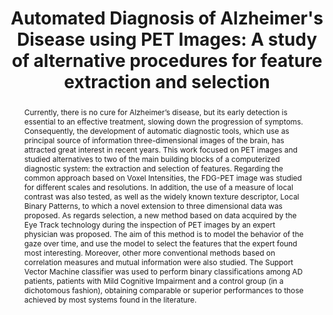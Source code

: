 ---
id:             2013-lbp
title:          "Automated Diagnosis of Alzheimer's Disease using PET Images: A study of alternative procedures for feature extraction and selection"
authors:        
    - Me
venue:          Master Thesis, Instituto Superior Tecnico, Lisboa, Portugal.
year:           "2013"
thumbnail:      assets/publications/2012-msc-thesis/thumbnail.png
links:
    thesis:     assets/publications/2012-msc-thesis/Thesis_PedroMorgado.pdf
    summary:    assets/publications/2012-msc-thesis/Thesis_Summary.pdf
    bibtex:     assets/publications/2012-msc-thesis/ref.txt
layout: project
short_title: MSc Thesis
abstract: "Currently, there is no cure for Alzheimer’s disease, but its early detection is essential to an effective treatment, slowing down the progression of symptoms. Consequently, the development of automatic diagnostic tools, which use as principal source of information three-dimensional images of the brain, has attracted great interest in recent years. This work focused on PET images and studied alternatives to two of the main building blocks of a computerized diagnostic system: the extraction and selection of features. Regarding the common approach based on Voxel Intensities, the FDG-PET image was studied for different scales and resolutions. In addition, the use of a measure of local contrast was also tested, as well as the widely known texture descriptor, Local Binary Patterns, to which a novel extension to three dimensional data was proposed. As regards selection, a new method based on data acquired by the Eye Track technology during the inspection of PET images by an expert physician was proposed. The aim of this method is to model the behavior of the gaze over time, and use the model to select the features that the expert found most interesting. Moreover, other more conventional methods based on correlation measures and mutual information were also studied. The Support Vector Machine classifier was used to perform binary classifications among AD patients, patients with Mild Cognitive Impairment and a control group (in a dichotomous fashion), obtaining comparable or superior performances to those achieved by most systems found in the literature."
---